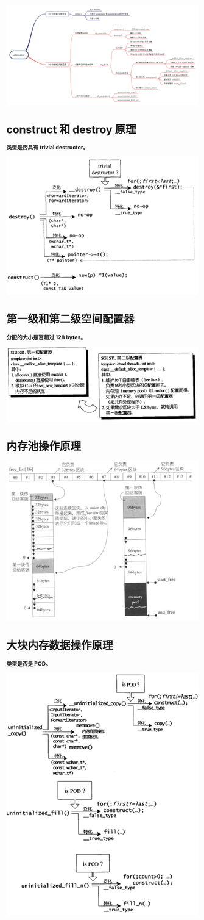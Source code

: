 ![](./img/allocator.png)

# construct 和 destroy 原理

**类型是否具有 trivial destructor。**

![](./img/construct_destroy.png)



# 第一级和第二级空间配置器

**分配的大小是否超过 128 bytes。**

![](./img/first_second_level_allocator.png)

# 内存池操作原理

![](./img/memory_pool_operation.png)

# 大块内存数据操作原理

**类型是否是 POD。**

![](./img/large_memory_operation.png)





